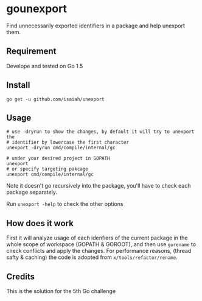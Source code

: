 gounexport
==========

Find unnecessarily exported identifiers in a package and help unexport them.

Requirement
-----------

Develope and tested on Go 1.5

Install
------------

```shell
go get -u github.com/isaiah/unexport
```

Usage
-----

```
# use -dryrun to show the changes, by default it will try to unexport the
# identifier by lowercase the first character
unexport -dryrun cmd/compile/internal/gc

# under your desired project in GOPATH
unexport
# or specify targeting pakcage
unexport cmd/compile/internal/gc
```

Note it doesn't go recursively into the package, you'll have to  check
each package separately.

Run `unexport -help` to check the other options

How does it work
----------------

First it will analyze usage of each idenfiers of the current package in the
whole scope of workspace (GOPATH & GOROOT), and then use `gorename` to check
conflicts and apply the changes. For performance reasons, (thread safty & caching) the code is adopted
from `x/tools/refactor/rename`.

Credits
-------

This is the solution for the 5th Go challenge
